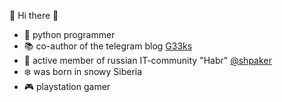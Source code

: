 🎉 Hi there 🎉

* 🐍 python programmer
* 📚 co-author of the telegram blog [G33ks](https://t.me/g33ks)
* 🧶 active member of russian IT-community "Habr" [@shpaker](https://habr.com/shpaker)
* ❄️ was born in snowy Siberia
* 🎮 playstation gamer
